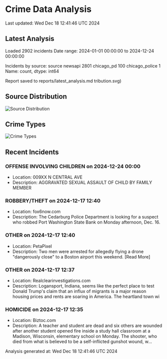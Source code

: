 # Crime Data Analysis
Last updated: Wed Dec 18 12:41:46 UTC 2024

## Latest Analysis

Loaded 2902 incidents
Date range: 2024-01-01 00:00:00 to 2024-12-24 00:00:00

Incidents by source:
source
newsapi           2801
chicago_pd         100
chicago_police       1
Name: count, dtype: int64

Report saved to reports/latest_analysis.md
tribution.svg)

## Source Distribution
![Source Distribution](images/source_distribution.svg)

## Crime Types
![Crime Types](images/crime_types.svg)

## Recent Incidents

### OFFENSE INVOLVING CHILDREN on 2024-12-24 00:00
- Location: 009XX N CENTRAL AVE
- Description: AGGRAVATED SEXUAL ASSAULT OF CHILD BY FAMILY MEMBER


### ROBBERY/THEFT on 2024-12-17 12:40
- Location: fox6now.com
- Description: The Cedarburg Police Department is looking for a suspect who robbed Port Washington State Bank on Monday afternoon, Dec. 16.


### OTHER on 2024-12-17 12:40
- Location: PetaPixel
- Description: Two men were arrested for allegedly flying a drone "dangerously close" to a Boston airport this weekend.
[Read More]


### OTHER on 2024-12-17 12:37
- Location: Realclearinvestigations.com
- Description: Logansport, Indiana, seems like the perfect place to test Donald Trump's claim that an influx of migrants is a major reason housing prices and rents are soaring in America. The heartland town wi


### HOMICIDE on 2024-12-17 12:35
- Location: Biztoc.com
- Description: A teacher and student are dead and six others are wounded after another student opened fire inside a study hall classroom at a Madison, Wisconsin, elementary school on Monday. The shooter, who died from what is believed to be a self-inflicted gunshot wound, w…

Analysis generated at: Wed Dec 18 12:41:46 UTC 2024
